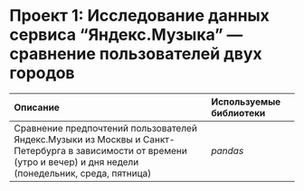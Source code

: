 # Проект 1: Исследование данных сервиса “Яндекс.Музыка” — сравнение пользователей двух городов


| Описание | Используемые библиотеки | 
| :---------------------- | :---------------------- |
| Сравнение предпочтений пользователей Яндекс.Музыки из Москвы и Санкт-Петербурга в зависимости от времени (утро и вечер) и дня недели (понедельник, среда, пятница)| *pandas* |
